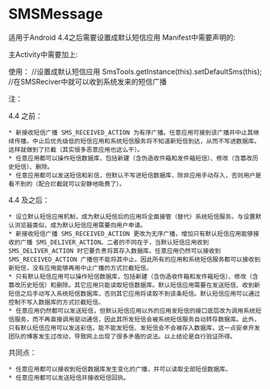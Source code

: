 # SMSMessage

适用于Android 4.4之后需要设置成默认短信应用
Manifest中需要声明的:

<receiver
android:name=".Utils.SMS.SmsReceiver"
android:permission="android.permission.BROADCAST_SMS">
<intent-filter>
<action android:name="android.provider.Telephony.SMS_DELIVER"/>
<action android:name="android.provider.Telephony.SMS_RECEIVED"/>
</intent-filter>
</receiver>
<receiver
android:name=".Utils.SMS.MmsReceiver"
android:permission="android.permission.BROADCAST_WAP_PUSH">
<intent-filter>
<action android:name="android.provider.Telephony.WAP_PUSH_DELIVER"/>

<data android:mimeType="application/vnd.wap.mms-message"/>
</intent-filter>
</receiver>

<service android:name=".Utils.SMS.HeadlessSmsSendService"
android:permission="android.permission.SEND_RESPOND_VIA_MESSAGE"
android:exported="true" >
<intent-filter>
<action android:name="android.intent.action.RESPOND_VIA_MESSAGE" />
<category android:name="android.intent.category.DEFAULT" />
<data android:scheme="sms" />
<data android:scheme="smsto" />
<data android:scheme="mms" />
<data android:scheme="mmsto" />
</intent-filter>
</service>


主Activity中需要加上:
<action android:name="android.intent.action.SEND"/>
<action android:name="android.intent.action.SENDTO"/>

<category android:name="android.intent.category.DEFAULT"/>
<category android:name="android.intent.category.BROWSABLE"/>

<data android:scheme="sms"/>
<data android:scheme="smsto"/>
<data android:scheme="mms"/>
<data android:scheme="mmsto"/>

使用：
//设置成默认短信应用
SmsTools.getInstance(this).setDefaultSms(this);
//在SMSReciver中就可以收到系统发来的短信广播


注：

4.4 之前：

	* 新接收短信广播 SMS_RECEIVED_ACTION 为有序广播。任意应用可接到该广播并中止其继续传播。中止后优先级低的短信应用和系统短信服务将不知道新短信到达，从而不写进数据库。这样就做到了拦截（其实很多恶意应用也这么干）。
	* 任意应用都可以操作短信数据库，包括新建（含伪造收件箱和发件箱短信）、修改（含篡改历史短信）、删除。
	* 任意应用都可以发送短信和彩信，但默认不写进短信数据库，除非应用手动存入，否则用户是看不到的（配合拦截就可以安静地吸费了）。

4.4 及之后：

	* 设立默认短信应用机制，成为默认短信后的应用将全面接管（替代）系统短信服务。与设置默认浏览器类似，成为默认短信应用需要向用户申请。
	* 新接收短信广播 SMS_RECEIVED_ACTION 更改为无序广播，增加只有默认短信应用能够接收的广播 SMS_DELIVER_ACTION。二者的不同在于，当默认短信应用收到 SMS_DELIVER_ACTION 时它要负责将其存入数据库。任意应用仍然可以接收到 SMS_RECEIVED_ACTION 广播但不能将其中止。因此所有的应用和系统短信服务都可以接收到新短信，没有应用能够再用中止广播的方式拦截短信。
	* 只有默认短信应用可以操作短信数据库，包括新建（含伪造收件箱和发件箱短信）、修改（含篡改历史短信）和删除。其它应用只能读取短信数据库。默认短信应用需要在发送短信、收到新短信之后手动写入系统短信数据库，否则其它应用将读取不到该条短信。默认短信应用可以通过控制不写入数据库的方式拦截短信。
	* 任意应用仍然都可以发送短信，但默认短信应用以外的应用发短信的接口底层改为调用系统短信服务，而不再直接调用驱动通信，因此其所发短信会被系统短信服务自动转存数据库。此外，只有默认短信应用可以发送彩信。能不能发短信、发短信会不会被存入数据库，这一点安卓开发团队的博客发生过改动，导致网上出现了很多矛盾的说法。以上结论是自行验证所得。

共同点：

	* 任意应用都可以接收到短信数据库发生变化的广播，并可以读取全部短信数据库。
	* 任意应用都可以发送短信并接收短信回执。

